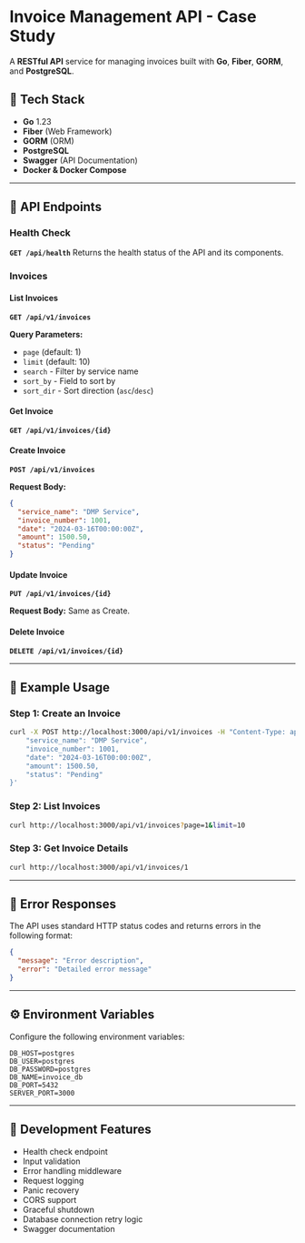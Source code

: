 # Invoice Management API - Case Study

A **RESTful API** service for managing invoices built with **Go**, **Fiber**, **GORM**, and **PostgreSQL**.

## 🚀 Tech Stack

- **Go** 1.23
- **Fiber** (Web Framework)
- **GORM** (ORM)
- **PostgreSQL**
- **Swagger** (API Documentation)
- **Docker & Docker Compose**

---

## 📑 API Endpoints

### Health Check

**`GET /api/health`**
Returns the health status of the API and its components.

### Invoices

#### List Invoices

**`GET /api/v1/invoices`**

**Query Parameters:**
- `page` (default: 1)
- `limit` (default: 10)
- `search` - Filter by service name
- `sort_by` - Field to sort by
- `sort_dir` - Sort direction (`asc`/`desc`)

#### Get Invoice

**`GET /api/v1/invoices/{id}`**

#### Create Invoice

**`POST /api/v1/invoices`**

**Request Body:**
```json
{
  "service_name": "DMP Service",
  "invoice_number": 1001,
  "date": "2024-03-16T00:00:00Z",
  "amount": 1500.50,
  "status": "Pending"
}
```

#### Update Invoice

**`PUT /api/v1/invoices/{id}`**

**Request Body:** Same as Create.

#### Delete Invoice

**`DELETE /api/v1/invoices/{id}`**

---

## 🧪 Example Usage

### Step 1: Create an Invoice
```bash
curl -X POST http://localhost:3000/api/v1/invoices -H "Content-Type: application/json" -d '{
    "service_name": "DMP Service",
    "invoice_number": 1001,
    "date": "2024-03-16T00:00:00Z",
    "amount": 1500.50,
    "status": "Pending"
}'
```

### Step 2: List Invoices
```bash
curl http://localhost:3000/api/v1/invoices?page=1&limit=10
```

### Step 3: Get Invoice Details
```bash
curl http://localhost:3000/api/v1/invoices/1
```

---

## 🔴 Error Responses

The API uses standard HTTP status codes and returns errors in the following format:
```json
{
  "message": "Error description",
  "error": "Detailed error message"
}
```

---

## ⚙️ Environment Variables

Configure the following environment variables:
```env
DB_HOST=postgres
DB_USER=postgres
DB_PASSWORD=postgres
DB_NAME=invoice_db
DB_PORT=5432
SERVER_PORT=3000
```

---

## 🧩 Development Features

- Health check endpoint
- Input validation
- Error handling middleware
- Request logging
- Panic recovery
- CORS support
- Graceful shutdown
- Database connection retry logic
- Swagger documentation

